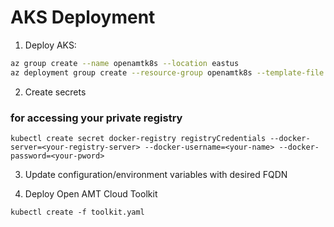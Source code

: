 # AKS Deployment

1) Deploy AKS:
``` bash
az group create --name openamtk8s --location eastus
az deployment group create --resource-group openamtk8s --template-file aks.json
```

2) Create secrets 

### for accessing your private registry 
```
kubectl create secret docker-registry registryCredentials --docker-server=<your-registry-server> --docker-username=<your-name> --docker-password=<your-pword>
```



3) Update configuration/environment variables with desired FQDN


4) Deploy Open AMT Cloud Toolkit
```
kubectl create -f toolkit.yaml
```

